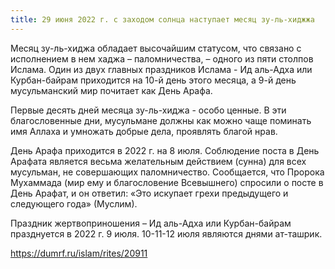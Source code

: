 ```yaml
---
title: 29 июня 2022 г. с заходом солнца наступает месяц зу-ль-хиджжа
---
```


Месяц зу-ль-хиджа обладает высочайшим статусом, что связано с исполнением в нем хаджа – паломничества, – одного из пяти столпов Ислама. Один из двух главных праздников 
Ислама - Ид аль-Адха или Курбан-байрам приходится на 10-й день этого месяца, а 9-й день мусульманский мир почитает как День Арафа.

Первые десять дней месяца зу-ль-хиджа - особо ценные.
В эти благословенные дни, мусульмане должны как можно чаще поминать имя Аллаха и умножать добрые дела, проявлять благой нрав.

День Арафа приходится в 2022 г. на 8 июля. Соблюдение поста в День Арафата является весьма желательным действием (сунна) для всех мусульман, не совершающих 
паломничество. Сообщается, что Пророка Мухаммада (мир ему и благословение Всевышнего) спросили о посте в День Арафат, и он ответил: «Это искупает грехи предыдущего и 
следующего года» (Муслим).

Праздник жертвоприношения – Ид аль-Адха или Курбан-байрам празднуется в 2022 г. 9 июля. 10-11-12 июля являются днями ат-ташрик.

https://dumrf.ru/islam/rites/20911
